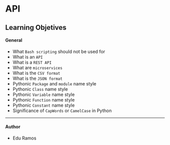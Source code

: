 # API
## Learning Objetives
#### General
* What `Bash scripting` should not be used for
* What is an `API`
* What is a `REST API`
* What are `microservices`
* What is the `CSV format`
* What is the `JSON format`
* Pythonic `Package` and `module` name style
* Pythonic `Class` name style
* Pythonic `Variable` name style
* Pythonic `Function` name style
* Pythonic `Constant` name style
* Significance of `CapWords` or `CamelCase` in Python

---
#### Author
* Edu Ramos
